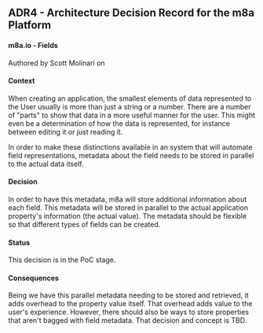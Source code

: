 ## ADR4 - Architecture Decision Record for the m8a Platform

#### **m8a.io - Fields**

Authored by Scott Molinari on 

#### Context

When creating an application, the smallest elements of data represented to the User usually is more than just a string or a number. There are a number of "parts" to show that data in a more useful manner for the user. This might even be a determination of how the data is represented, for instance between editing it or just reading it.

In order to make these distinctions available in an system that will automate field representations, metadata about the field needs to be stored in parallel to the actual data itself.

#### Decision

In order to have this metadata, m8a will store additional information about each field. This metadata will be stored in parallel to the actual application property's information (the actual value). The metadata should be flexible so that different types of fields can be created.

#### Status

This decision is in the PoC stage.

#### Consequences

Being we have this parallel metadata needing to be stored and retrieved, it adds overhead to the property value itself. That overhead adds value to the user's experience. However, there should also be ways to store properties that aren't bagged with field metadata. That decision and concept is TBD.

